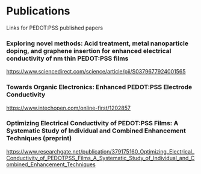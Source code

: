 # Publications
Links for PEDOT:PSS published papers

### Exploring novel methods: Acid treatment, metal nanoparticle doping, and graphene insertion for enhanced electrical conductivity of nm thin PEDOT:PSS films
https://www.sciencedirect.com/science/article/pii/S0379677924001565 

### Towards Organic Electronics: Enhanced PEDOT:PSS Electrode Conductivity
https://www.intechopen.com/online-first/1202857 

### Optimizing Electrical Conductivity of PEDOT:PSS Films: A Systematic Study of Individual and Combined Enhancement Techniques (preprint)
https://www.researchgate.net/publication/379175160_Optimizing_Electrical_Conductivity_of_PEDOTPSS_Films_A_Systematic_Study_of_Individual_and_Combined_Enhancement_Techniques 
